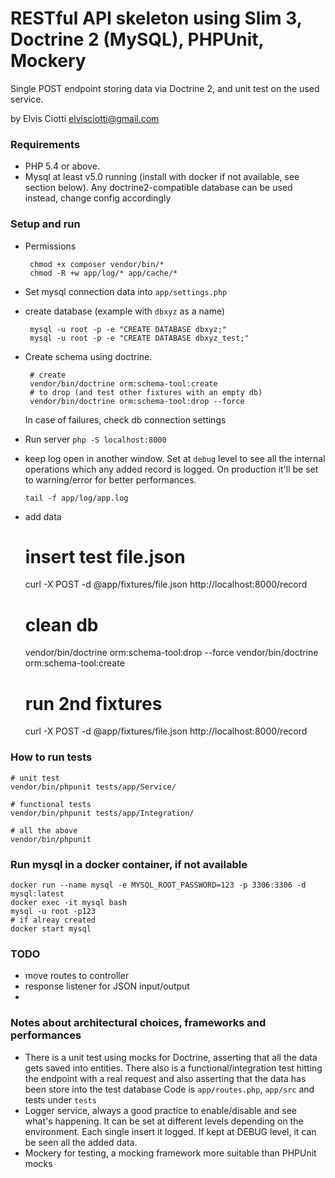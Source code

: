 # RESTful API skeleton using Slim 3, Doctrine 2 (MySQL), PHPUnit, Mockery
Single POST endpoint storing data via Doctrine 2, and unit test on the used service.

by Elvis Ciotti <elvisciotti@gmail.com>

### Requirements
* PHP 5.4 or above.
* Mysql at least v5.0 running (install with docker if not available, see section below).
 Any doctrine2-compatible database can be used instead, change config accordingly

### Setup and run

 * Permissions
 
        chmod +x composer vendor/bin/*
        chmod -R +w app/log/* app/cache/*
    
 * Set mysql connection data into `app/settings.php`
 * create database (example with `dbxyz` as a name)
 
        mysql -u root -p -e "CREATE DATABASE dbxyz;"
        mysql -u root -p -e "CREATE DATABASE dbxyz_test;"
 * Create schema using doctrine. 
 
        # create
        vendor/bin/doctrine orm:schema-tool:create
        # to drop (and test other fixtures with an empty db)
        vendor/bin/doctrine orm:schema-tool:drop --force

     In case of failures, check db connection settings

 * Run server `php -S localhost:8000`
 * keep log open in another window. 
 Set at `debug` level to see all the internal operations which any added record is logged.
 On production it'll be set to warning/error for better performances.
 
 
    `tail -f app/log/app.log`
    
 * add data
 
    # insert test file.json
    curl -X POST -d @app/fixtures/file.json http://localhost:8000/record
    
    # clean db
    vendor/bin/doctrine orm:schema-tool:drop --force
    vendor/bin/doctrine orm:schema-tool:create
    
    # run 2nd fixtures
    curl -X POST -d @app/fixtures/file.json http://localhost:8000/record

### How to run tests

    # unit test
    vendor/bin/phpunit tests/app/Service/
    
    # functional tests
    vendor/bin/phpunit tests/app/Integration/
    
    # all the above
    vendor/bin/phpunit

### Run mysql in a docker container, if not available

    docker run --name mysql -e MYSQL_ROOT_PASSWORD=123 -p 3306:3306 -d mysql:latest 
    docker exec -it mysql bash
    mysql -u root -p123
    # if alreay created
    docker start mysql

### TODO
* move routes to controller
* response listener for JSON input/output
* 

### Notes about architectural choices, frameworks and performances
 * There is a unit test using mocks for Doctrine, asserting that all the data gets saved into entities. 
 There also is a functional/integration test hitting the endpoint with a real request
 and also asserting that the data has been store into the test database
 Code is `app/routes.php`, `app/src` and tests under `tests`
 * Logger service, always a good practice to enable/disable and see what's happening.
 It can be set at different levels depending on the environment. Each single insert it logged.
  If kept at DEBUG level, it can be seen all the added data.
 * Mockery for testing, a mocking framework more suitable than PHPUnit mocks